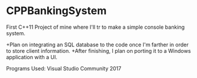 # CPPBankingSystem
First C++11 Project of mine where I'll tr to make a simple console banking system.

+Plan on integrating an SQL database to the code once I'm farther in order to store client information.
+After finishing, I plan on porting it to a Windows application with a UI.


Programs Used:
Visual Studio Community 2017
